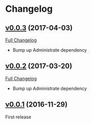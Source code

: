 # Changelog

## [v0.0.3](https://github.com/zooppa/administrate-field-country/tree/v0.0.3) (2017-04-03)
[Full Changelog](https://github.com/zooppa/administrate-field-country/compare/v0.0.2...v0.0.3)

* Bump up Administrate dependency

## [v0.0.2](https://github.com/zooppa/administrate-field-country/tree/v0.0.2) (2017-03-20)
[Full Changelog](https://github.com/zooppa/administrate-field-country/compare/v0.0.1...v0.0.2)

* Bump up Administrate dependency

## [v0.0.1](https://github.com/zooppa/administrate-field-country/tree/v0.0.1) (2016-11-29)
First release

